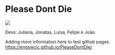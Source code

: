 # Please Dont Die

<a href="https://zenhub.com"><img src="https://raw.githubusercontent.com/ZenHubIO/support/master/zenhub-badge.png"></a>

Devs: Juliana, Jonatas, Luisa, Felipe e João.

Adding more information here to test github pages.
https://engswcic.github.io/PleaseDontDie/
